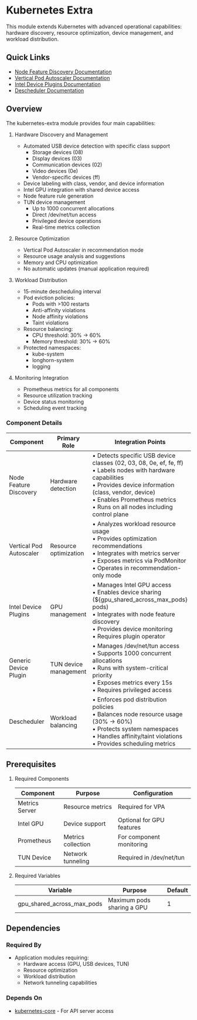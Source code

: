 # Kubernetes Extra

This module extends Kubernetes with advanced operational capabilities: hardware discovery, resource optimization, device management, and workload distribution.

## Quick Links

- [Node Feature Discovery Documentation](https://kubernetes-sigs.github.io/node-feature-discovery/)
- [Vertical Pod Autoscaler Documentation](https://github.com/kubernetes/autoscaler/tree/master/vertical-pod-autoscaler)
- [Intel Device Plugins Documentation](https://github.com/intel/intel-device-plugins-for-kubernetes)
- [Descheduler Documentation](https://github.com/kubernetes-sigs/descheduler)

## Overview

The kubernetes-extra module provides four main capabilities:

1. Hardware Discovery and Management
   - Automated USB device detection with specific class support
     - Storage devices (08)
     - Display devices (03)
     - Communication devices (02)
     - Video devices (0e)
     - Vendor-specific devices (ff)
   - Device labeling with class, vendor, and device information
   - Intel GPU integration with shared device access
   - Node feature rule generation
   - TUN device management
     - Up to 1000 concurrent allocations
     - Direct /dev/net/tun access
     - Privileged device operations
     - Real-time metrics collection

2. Resource Optimization
   - Vertical Pod Autoscaler in recommendation mode
   - Resource usage analysis and suggestions
   - Memory and CPU optimization
   - No automatic updates (manual application required)

3. Workload Distribution
   - 15-minute descheduling interval
   - Pod eviction policies:
     - Pods with >100 restarts
     - Anti-affinity violations
     - Node affinity violations
     - Taint violations
   - Resource balancing:
     - CPU threshold: 30% -> 60%
     - Memory threshold: 30% -> 60%
   - Protected namespaces:
     - kube-system
     - longhorn-system
     - logging

4. Monitoring Integration
   - Prometheus metrics for all components
   - Resource utilization tracking
   - Device status monitoring
   - Scheduling event tracking

### Component Details

| Component | Primary Role | Integration Points |
|-----------|-------------|-------------------|
| Node Feature Discovery | Hardware detection | • Detects specific USB device classes (02, 03, 08, 0e, ef, fe, ff)<br>• Labels nodes with hardware capabilities<br>• Provides device information (class, vendor, device)<br>• Enables Prometheus metrics<br>• Runs on all nodes including control plane |
| Vertical Pod Autoscaler | Resource optimization | • Analyzes workload resource usage<br>• Provides optimization recommendations<br>• Integrates with metrics server<br>• Exposes metrics via PodMonitor<br>• Operates in recommendation-only mode |
| Intel Device Plugins | GPU management | • Manages Intel GPU access<br>• Enables device sharing (${gpu_shared_across_max_pods} pods)<br>• Integrates with node feature discovery<br>• Provides device monitoring<br>• Requires plugin operator |
| Generic Device Plugin | TUN device management | • Manages /dev/net/tun access<br>• Supports 1000 concurrent allocations<br>• Runs with system-critical priority<br>• Exposes metrics every 15s<br>• Requires privileged access |
| Descheduler | Workload balancing | • Enforces pod distribution policies<br>• Balances node resource usage (30% -> 60%)<br>• Protects system namespaces<br>• Handles affinity/taint violations<br>• Provides scheduling metrics |

## Prerequisites

1. Required Components

   | Component | Purpose | Configuration |
   |-----------|---------|---------------|
   | Metrics Server | Resource metrics | Required for VPA |
   | Intel GPU | Device support | Optional for GPU features |
   | Prometheus | Metrics collection | For component monitoring |
   | TUN Device | Network tunneling | Required in /dev/net/tun |

2. Required Variables

   | Variable | Purpose | Default |
   |----------|---------|---------|
   | gpu_shared_across_max_pods | Maximum pods sharing a GPU | 1 |

## Dependencies

### Required By

- Application modules requiring:
  - Hardware access (GPU, USB devices, TUN)
  - Resource optimization
  - Workload distribution
  - Network tunneling capabilities

### Depends On

- [kubernetes-core](../kubernetes-core) - For API server access
